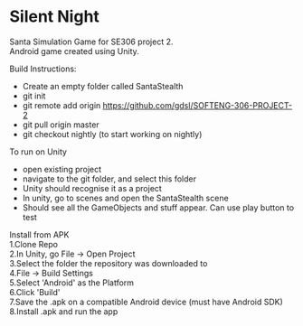 # Silent Night

Santa Simulation Game for SE306 project 2.  
Android game created using Unity.  
  
Build Instructions:  
- Create an empty folder called SantaStealth
- git init
- git remote add origin https://github.com/gdsl/SOFTENG-306-PROJECT-2
- git pull origin master
- git checkout nightly (to start working on nightly)
  
To run on Unity
- open existing project
- navigate to the git folder, and select this folder
- Unity should recognise it as a project
- In unity, go to scenes and open the SantaStealth scene
- Should see all the GameObjects and stuff appear. Can use play button to test

Install from APK   
1.Clone Repo   
2.In Unity, go File -> Open Project   
3.Select the folder the repository was downloaded to  
4.File -> Build Settings   
5.Select 'Android' as the Platform   
6.Click 'Build'   
7.Save the .apk on a compatible Android device (must have Android SDK)      
8.Install .apk and run the app
